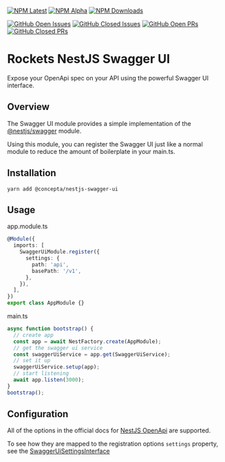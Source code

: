 [![NPM Latest](https://img.shields.io/npm/v/@concepta/nestjs-swagger-ui)](https://www.npmjs.com/package/@concepta/nestjs-swagger-ui)
[![NPM Alpha](https://img.shields.io/npm/v/@concepta/nestjs-swagger-ui/alpha)](https://www.npmjs.com/package/@concepta/nestjs-nestjscontrol)
[![NPM Downloads](https://img.shields.io/npm/dw/@conceptadev/nestjs-swagger-ui)](https://www.npmjs.com/package/@concepta/nestjs-swagger-ui)

[![GitHub Open Issues](https://img.shields.io/github/issues/conceptadev/rockets/nestjs-swagger-ui)](https://github.com/conceptadev/rockets/labels/nestjs-swagger-ui)
[![GitHub Closed Issues](https://img.shields.io/github/issues-closed/conceptadev/rockets/nestjs-swagger-ui)](https://github.com/conceptadev/rockets/labels/nestjs-swagger-ui)
[![GitHub Open PRs](https://img.shields.io/github/issues-pr/conceptadev/rockets/nestjs-swagger-ui)](https://github.com/conceptadev/rockets/labels/nestjs-swagger-ui)
[![GitHub Closed PRs](https://img.shields.io/github/issues-pr-closed/conceptadev/rockets/nestjs-swagger-ui)](https://github.com/conceptadev/rockets/labels/nestjs-swagger-ui)

# Rockets NestJS Swagger UI

Expose your OpenApi spec on your API using the powerful Swagger UI interface.

## Overview

The Swagger UI module provides a simple implementation of the
[@nestjs/swagger](https://www.npmjs.com/package/@nestjs/swagger) module.

Using this module, you can register the Swagger UI just like a normal module
to reduce the amount of boilerplate in your main.ts.

## Installation

`yarn add @concepta/nestjs-swagger-ui`

## Usage

app.module.ts

```ts
@Module({
  imports: [
    SwaggerUiModule.register({
      settings: {
        path: 'api',
        basePath: '/v1',
      },
    }),
  ],
})
export class AppModule {}
```

main.ts

```ts
async function bootstrap() {
  // create app
  const app = await NestFactory.create(AppModule);
  // get the swagger ui service
  const swaggerUiService = app.get(SwaggerUiService);
  // set it up
  swaggerUiService.setup(app);
  // start listening
  await app.listen(3000);
}
bootstrap();
```

## Configuration

All of the options in the official docs for
[NestJS OpenApi](https://docs.nestjs.com/openapi) are supported.

To see how they are mapped to the registration options `settings` property,
see the [SwaggerUiSettingsInterface](./src/interfaces/swagger-ui-settings.interface.ts)
